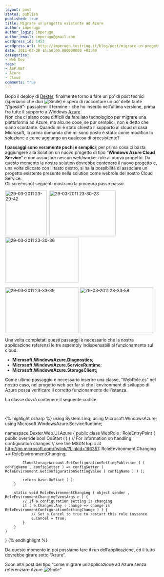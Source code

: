 ```yaml
---
layout: post
status: publish
published: true
title: Migrare un progetto esistente ad Azure
author: imperugo
author_login: imperugo
author_email: imperugo@gmail.com
wordpress_id: 1453
wordpress_url: http://imperugo.tostring.it/blog/post/migrare-un-progetto-esistente-ad-azure/
date: 2011-03-30 16:50:00.000000000 +01:00
categories:
- Web Dev
tags:
- ASP.NET
- Azure
- Cloud
comments: true
---
```

<p>Dopo il deploy di <a title="Dexter Blog Engine Official Site" href="http://dexterblogengine.com/" target="_blank">Dexter</a>, finalmente torno a fare un po’ di post tecnici (speriamo che duri <img style="border-bottom-style: none; border-left-style: none; border-top-style: none; border-right-style: none" class="wlEmoticon wlEmoticon-smile" alt="Smile" src="http://www.tostring.it/UserFiles/imperugo/wlEmoticon-smile_2_4.png" />) e spero di raccontare un po’ delle tante “<em>figosità</em>”- passatemi il termine - che ho inserito nell’ultima versione, prima fra tutte il supporto a Windows <a title="Azure" href="http://tostring.it/tags/archive/azure" target="_blank">Azure</a>.     <br />Non che ci siano cose difficili da fare lato tecnologico per migrare una piattaforma ad Azure, ma alcune cose, se pur semplici, non è detto che siano scontante. Quando mi è stato chiesto il supporto al cloud di casa Microsoft, la prima domanda che mi sono posto è stata: come modifico la soluzione e come aggiungo un qualcosa di preesistente?</p>  <p><strong>I passaggi sono veramente pochi e semplici</strong>; per prima cosa ci basta aggiungere alla Solution un nuovo progetto di tipo “<strong>Windows Azure Cloud Service</strong>” e non associare nessun web/worker role al nuovo progetto. Da questo momento la nostra solution dovrebbe contenere il nuovo progetto e, una volta cliccato con il tasto destro, si ha la possibilità di associare un progetto esistente presente nella solution come webrole del nostro Cloud Service.     <br />Gli screenshot seguenti mostrano la proceura passo passo.</p>  <p><a href="http://www.tostring.it/UserFiles/imperugo/29-03-2011%2023-29-42_2.gif"><img style="background-image: none; border-right-width: 0px; margin: 0px 5px 0px 0px; padding-left: 0px; padding-right: 0px; display: inline; border-top-width: 0px; border-bottom-width: 0px; border-left-width: 0px; padding-top: 0px" title="29-03-2011 23-29-42" border="0" alt="29-03-2011 23-29-42" src="http://www.tostring.it/UserFiles/imperugo/29-03-2011%2023-29-42_thumb.gif" width="136" height="150" /></a>&#160;<a href="http://www.tostring.it/UserFiles/imperugo/29-03-2011%2023-30-23_2.gif"><img style="background-image: none; border-right-width: 0px; margin: 0px 5px 0px 0px; padding-left: 0px; padding-right: 0px; display: inline; border-top-width: 0px; border-bottom-width: 0px; border-left-width: 0px; padding-top: 0px" title="29-03-2011 23-30-23" border="0" alt="29-03-2011 23-30-23" src="http://www.tostring.it/UserFiles/imperugo/29-03-2011%2023-30-23_thumb.gif" width="217" height="150" /></a><a href="http://www.tostring.it/UserFiles/imperugo/29-03-2011%2023-30-36_2.gif"><img style="background-image: none; border-right-width: 0px; padding-left: 0px; padding-right: 0px; display: inline; border-top-width: 0px; border-bottom-width: 0px; border-left-width: 0px; padding-top: 0px" title="29-03-2011 23-30-36" border="0" alt="29-03-2011 23-30-36" src="http://www.tostring.it/UserFiles/imperugo/29-03-2011%2023-30-36_thumb.gif" width="240" height="150" /></a></p>  <p><a href="http://www.tostring.it/UserFiles/imperugo/29-03-2011%2023-33-39_2.gif"><img style="background-image: none; border-right-width: 0px; margin: 0px 5px 0px 0px; padding-left: 0px; padding-right: 0px; display: inline; border-top-width: 0px; border-bottom-width: 0px; border-left-width: 0px; padding-top: 0px" title="29-03-2011 23-33-39" border="0" alt="29-03-2011 23-33-39" src="http://www.tostring.it/UserFiles/imperugo/29-03-2011%2023-33-39_thumb.gif" width="240" height="150" /></a><a href="http://www.tostring.it/UserFiles/imperugo/29-03-2011%2023-33-58_2.gif"><img style="background-image: none; border-right-width: 0px; margin: 0px 5px 0px 0px; padding-left: 0px; padding-right: 0px; display: inline; border-top-width: 0px; border-bottom-width: 0px; border-left-width: 0px; padding-top: 0px" title="29-03-2011 23-33-58" border="0" alt="29-03-2011 23-33-58" src="http://www.tostring.it/UserFiles/imperugo/29-03-2011%2023-33-58_thumb.gif" width="240" height="150" /></a></p>  <p>Una volta completati questi passaggi è necessario che la nostra applicazione referenzi le tre assembly indispensabili al funzionamento sul cloud:</p>  <ul>   <li><strong>Microsoft.WindowsAzure.Diagnostics</strong>; </li>    <li><strong>Microsoft.WindowsAzure.ServiceRuntime</strong>; </li>    <li><strong>Microsoft.WindowsAzure.StorageClient;</strong> </li> </ul>  <p>Come ultimo passaggio è necessario inserire una classe, “WebRole.cs” nel nostro caso, nel progetto web per far sì che l’environment di sviluppo di Azure possa verificare il corretto funzionamento dell’istanza.</p>  <p>La classe dovrà contenere il seguente codice:</p>  <p>&#160;</p>  {% highlight csharp %}
using System.Linq;
using Microsoft.WindowsAzure;
using Microsoft.WindowsAzure.ServiceRuntime;

namespace Dexter.Web.UI.Azure {
    public class WebRole : RoleEntryPoint {
        public override bool OnStart ( ) {
            // For information on handling configuration changes
            // see the MSDN topic at http://go.microsoft.com/fwlink/?LinkId=166357.
            RoleEnvironment.Changing += RoleEnvironmentChanging;

            CloudStorageAccount.SetConfigurationSettingPublisher ( ( configName , configSetter ) => configSetter ( RoleEnvironment.GetConfigurationSettingValue ( configName ) ) );

            return base.OnStart ( );
        }

        static void RoleEnvironmentChanging ( object sender , RoleEnvironmentChangingEventArgs e ) {
            // If a configuration setting is changing
            if ( e.Changes.Any ( change => change is RoleEnvironmentConfigurationSettingChange ) ) {
                // Set e.Cancel to true to restart this role instance
                e.Cancel = true;
            }
        }
    }
}
{% endhighlight %}
<br />



<p>Da questo momento in poi possiamo fare il run dell’applicazione, ed il tutto dovrebbe girare sotto “Azure”.</p>

<p>Soon altri post del tipo “come migrare un’applicazione ad Azure senza referenziare Azure <img style="border-bottom-style: none; border-left-style: none; border-top-style: none; border-right-style: none" class="wlEmoticon wlEmoticon-smile" alt="Smile" src="http://www.tostring.it/UserFiles/imperugo/wlEmoticon-smile_2_4.png" />“</p>
